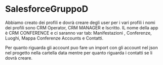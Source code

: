 # SalesforceGruppoD

Abbiamo creato dei profili e dovrà creare degli user per i vari profili i nomi dei profili sono CRM Operator, CRM MANAGER e Iscritto. IL nome della app è CRM CONFERENCE e ci saranno var tab: Manifestazioni , Conferenze, Luoghi, Mappa Conferenze Accounts e Contatti.

Per quanto riguarda gli account puo fare un import con gli account nel json nel progetto nella cartella data mentre per quanto riguarda i contatti se li dovrà creare.
